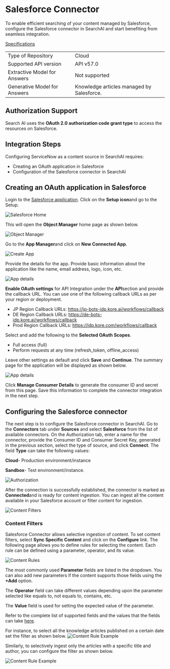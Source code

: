 # Salesforce Connector

To enable efficient searching of your content managed by Salesforce, configure the Salesforce connector in SearchAI and start benefiting from seamless integration.

<span style="text-decoration:underline;">Specifications</span>


<table>
  <tr>
   <td>Type of Repository 
   </td>
   <td>Cloud
   </td>
  </tr>
  <tr>
   <td>Supported API version
   </td>
   <td>API v57.0
   </td>
  </tr>
  <tr>
   <td>Extractive Model for Answers
   </td>
   <td>Not supported
   </td>
  </tr>
  <tr>
   <td>Generative Model for Answers
   </td>
   <td>Knowledge articles managed by Salesforce.
   </td>
  </tr>
</table>

## Authorization Support

Search AI  uses the **OAuth 2.0 authorization code grant type** to access the resources on Salesforce. 


## Integration Steps

Configuring ServiceNow as a content source in SearchAI requires:

* Creating an OAuth application in Salesforce
* Configuration of the Salesforce connector in SearchAI


## Creating an OAuth application in Salesforce

Login to the [Salesforce application](https://login.salesforce.com/). Click on the **Setup icon**and go to the Setup.

![Salesforce Home](../images/salesforce/salesforce-home.png "Home")

This will open the **Object Manager** home page as shown below.

![Object Manager](../images/salesforce/object-manager.png "Object Manager")

Go to the **App Manager**and click on **New Connected App**.

![Create App](../images/salesforce/create-app.png "Create New App")

Provide the details for the app. Provide basic information about the application like the name, email address, logo, icon, etc. 

![App details](../images/salesforce/app-details.png "App details")

**Enable OAuth settings** for API Integration under the **API**section and provide the callback URL. You can use one of the following callback URLs as per your region or deployment. 
  * JP Region Callback URLs: https://jp-bots-idp.kore.ai/workflows/callback
  * DE Region Callback URLs: https://de-bots-idp.kore.ai/workflows/callback
  * Prod Region Callback URLs: https://idp.kore.com/workflows/callback

Select and add the following to the **Selected OAuth Scopes**. 
  * Full access (full)
  * Perform requests at any time (refresh_token, offline_access)

Leave other settings as default and click **Save** and **Continue**. The summary page for the application will be displayed as shown below. 

![App details](../images/salesforce/save-app.png "App details")

Click **Manage Consumer Details** to generate the consumer ID and secret from this page. Save this information to complete the connector integration in the next step.


## Configuring the Salesforce connector

The next step is to configure the Salesforce connector in SearchAI. Go to the **Connectors** tab under **Sources** and select **Salesforce** from the list of available connectors. On the Authorization tab, enter a name for the connector, provide the Consumer ID and Consumer Secret Key, generated in the previous section, select the type of source, and click **Connect**. The field **Type** can take the following values:

**Cloud**- Production environment/instance

**Sandbox**- Test environment/instance. 

![Authorization](../images/salesforce/authorization.png "Authorization")

After the connection is successfully established, the connector is marked as **Connected**and is ready for content ingestion. You can ingest all the content available in your Salesforce account or filter content for ingestion. 

![Content Filters](../images/salesforce/content-filter.png "Content Filters")

### Content Filters

Salesforce Connector allows selective ingestion of content. To set content filters, select **Sync Specific Content** and click on the **Configure** link. The following page allows you to define rules for selecting the content. Each rule can be defined using a parameter, operator, and its value. 

![Content Rules](../images/salesforce/content-rule.png "Content Rules")

The most commonly used **Parameter** fields are listed in the dropdown. You can also add new parameters if the content supports those fields using the **+Add** option. 

The **Operator** field can take different values depending upon the parameter selected like equals to, not equals to, contains, etc. 

The **Value** field is used for setting the expected value of the parameter.

Refer to the complete list of supported fields and the values that the fields can take [here](https://developer.salesforce.com/docs/atlas.en-us.knowledge_dev.meta/knowledge_dev/sforce_api_objects_knowledgearticleversion.htm). 

For instance, to select all the knowledge articles published on a certain date set the filter as shown below. 
![Content Rule Example](../images/salesforce/example1.png "Content Rule Example")

Similarly, to selectively ingest only the articles with a specific title and author, you can configure the filter as shown below. 

![Content Rule Example](../images/salesforce/example2.png "Content Rule Example")
